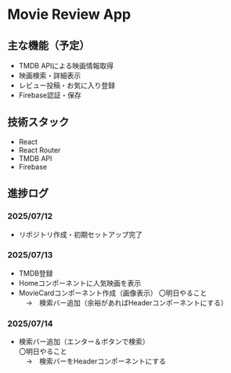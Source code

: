 # Movie Review App

## 主な機能（予定）
- TMDB APIによる映画情報取得
- 映画検索・詳細表示
- レビュー投稿・お気に入り登録
- Firebase認証・保存

## 技術スタック
- React
- React Router
- TMDB API
- Firebase

## 進捗ログ
### 2025/07/12
- リポジトリ作成・初期セットアップ完了

### 2025/07/13
- TMDB登録
- Homeコンポーネントに人気映画を表示
- MovieCardコンポーネント作成（画像表示）
〇明日やること  
　→　検索バー追加（余裕があればHeaderコンポーネントにする）

### 2025/07/14
- 検索バー追加（エンター＆ボタンで検索）  
〇明日やること  
　→　検索バーをHeaderコンポーネントにする